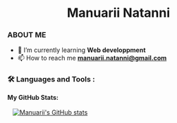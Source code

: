 <h1 align="center" >Manuarii Natanni</h1>

### ABOUT ME
- 🌱 I’m currently learning **Web developpment**
- 📫 How to reach me **manuarii.natanni@gmail.com**

### :hammer_and_wrench: Languages and Tools :




<strong>My GitHub Stats:</strong><br><br>
&nbsp;&nbsp;
[![Manuarii's GitHub stats](https://github-readme-stats.vercel.app/api?username=ntmanua&show_icons=true&theme=tokyonight)](https://github.com/anuraghazra/github-readme-stats)
